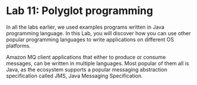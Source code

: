 # Lab 11: Polyglot programming

In all the labs earlier, we used examples programs written in Java programming language. In this Lab, you will discover how you can use other popular programming languages to write applications on different OS platforms.

Amazon MQ client applications that either to produce or consume messages, can be written in multiple languages. Most popular of them all is Java, as the ecosystem supports a popular messaging abstraction specification called JMS, Java Messaging Specification.

